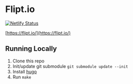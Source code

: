 # Flipt.io

[![Netlify Status](https://api.netlify.com/api/v1/badges/343fb6a4-8706-46bb-b2c2-a736c9f37bcb/deploy-status)](https://app.netlify.com/sites/focused-panini-88d845/deploys)

[https://flipt.io/](https://flipt.io/)

## Running Locally

1. Clone this repo
1. Init/update git submodule `git submodule update --init`
1. Install [hugo](https://gohugo.io/getting-started/quick-start/)
1. Run `make`
